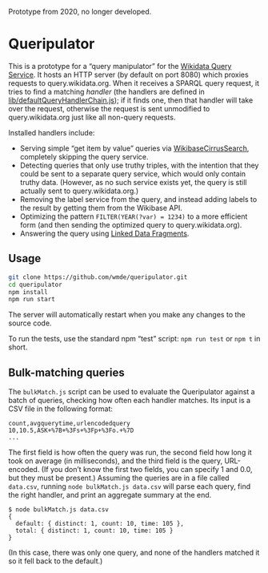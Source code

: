 Prototype from 2020, no longer developed.

# Queripulator

This is a prototype for a “query manipulator” for the [Wikidata Query Service][Help:SPARQL].
It hosts an HTTP server (by default on port 8080) which proxies requests to query.wikidata.org.
When it receives a SPARQL query request, it tries to find a matching *handler*
(the handlers are defined in [lib/defaultQueryHandlerChain.js](lib/defaultQueryHandlerChain.js));
if it finds one, then that handler will take over the request,
otherwise the request is sent unmodified to query.wikidata.org just like all non-query requests.

Installed handlers include:

* Serving simple “get item by value” queries via [WikibaseCirrusSearch][],
  completely skipping the query service.
* Detecting queries that only use truthy triples,
  with the intention that they could be sent to a separate query service,
  which would only contain truthy data.
  (However, as no such service exists yet,
  the query is still actually sent to query.wikidata.org.)
* Removing the label service from the query,
  and instead adding labels to the result by getting them from the Wikibase API.
* Optimizing the pattern `FILTER(YEAR(?var) = 1234)` to a more efficient form
  (and then sending the optimized query to query.wikidata.org).
* Answering the query using [Linked Data Fragments][LDF].

## Usage

```sh
git clone https://github.com/wmde/queripulator.git
cd queripulator
npm install
npm run start
```

The server will automatically restart when you make any changes to the source code.

To run the tests, use the standard npm “test” script: `npm run test` or `npm t` in short.

## Bulk-matching queries

The `bulkMatch.js` script can be used to evaluate the Queripulator against a batch of queries,
checking how often each handler matches.
Its input is a CSV file in the following format:

```csv
count,avgquerytime,urlencodedquery
10,10.5,ASK+%7B+%3Fs+%3Fp+%3Fo.+%7D
...
```

The first field is how often the query was run,
the second field how long it took on average (in milliseconds),
and the third field is the query, URL-encoded.
(If you don’t know the first two fields, you can specify 1 and 0.0, but they must be present.)
Assuming the queries are in a file called `data.csv`,
running `node bulkMatch.js data.csv` will parse each query,
find the right handler,
and print an aggregate summary at the end.

```
$ node bulkMatch.js data.csv 
{
  default: { distinct: 1, count: 10, time: 105 },
  total: { distinct: 1, count: 10, time: 105 }
}
```

(In this case, there was only one query,
and none of the handlers matched it so it fell back to the default.)

[Help:SPARQL]: https://www.wikidata.org/wiki/Special:MyLanguage/Wikidata:SPARQL_query_service/Wikidata_Query_Help
[WikibaseCirrusSearch]: https://www.mediawiki.org/wiki/Special:MyLanguage/Help:WikibaseCirrusSearch
[LDF]: https://query.wikidata.org/bigdata/ldf
